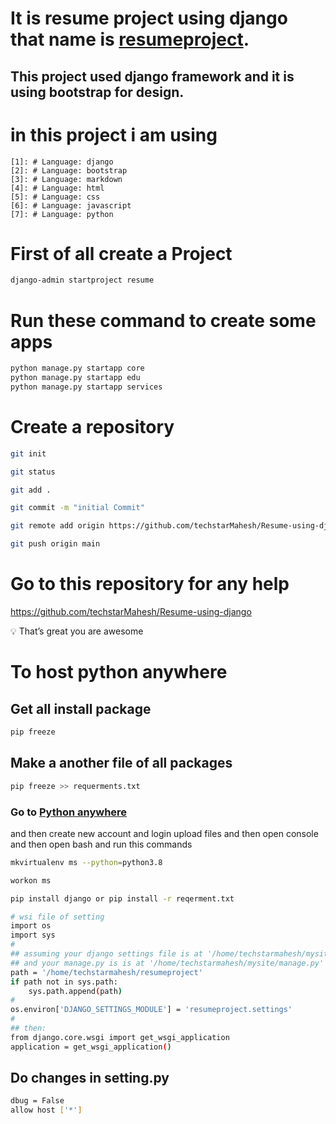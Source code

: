 # It is resume project using django that name is [resumeproject](https://techstarmahesh.pythonanywhere.com/).
## This project used django framework and it is using bootstrap for design.


# in this project i am using
    [1]: # Language: django
    [2]: # Language: bootstrap
    [3]: # Language: markdown
    [4]: # Language: html
    [5]: # Language: css
    [6]: # Language: javascript
    [7]: # Language: python

# First of all create a Project

```bash
django-admin startproject resume
```

# Run these command to create some apps

```bash
python manage.py startapp core
python manage.py startapp edu
python manage.py startapp services
```

# Create a repository

```bash
git init

git status

git add .

git commit -m "initial Commit"

git remote add origin https://github.com/techstarMahesh/Resume-using-django.git

git push origin main
```

# Go to this repository for any help

https://github.com/techstarMahesh/Resume-using-django

<aside>
💡 That’s great you are awesome

</aside>

# To host python anywhere

## Get all install package

```bash
pip freeze
```

## Make a another file of all packages

```bash
pip freeze >> requerments.txt
```

### Go to [Python anywhere](https://www.pythonanywhere.com/)

and then create new account and login upload files and then open console and then open bash and run this commands

```bash
mkvirtualenv ms --python=python3.8

workon ms

pip install django or pip install -r reqerment.txt

```

```bash
# wsi file of setting
import os
import sys
#
## assuming your django settings file is at '/home/techstarmahesh/mysite/mysite/settings.py'
## and your manage.py is is at '/home/techstarmahesh/mysite/manage.py'
path = '/home/techstarmahesh/resumeproject'
if path not in sys.path:
    sys.path.append(path)
#
os.environ['DJANGO_SETTINGS_MODULE'] = 'resumeproject.settings'
#
## then:
from django.core.wsgi import get_wsgi_application
application = get_wsgi_application()
```

## Do changes in setting.py

```bash
dbug = False
allow host ['*']

```
